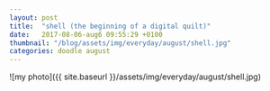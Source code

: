 ```yaml
---
layout: post
title:  "shell (the beginning of a digital quilt)"
date:   2017-08-06-aug6 09:55:29 +0100
thumbnail: "/blog/assets/img/everyday/august/shell.jpg"
categories: doodle august
---
```


![my photo]({{ site.baseurl }}/assets/img/everyday/august/shell.jpg)